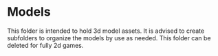 # Models

This folder is intended to hold 3d model assets. It is advised to create subfolders to organize the models by use as needed. This folder can be deleted for fully 2d games.